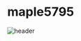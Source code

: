 # maple5795

![header](https://capsule-render.vercel.app/api?type=venom&color=purple&height=300&section=header&text=SEO%20YOUNGWOO&fontSize=90)
